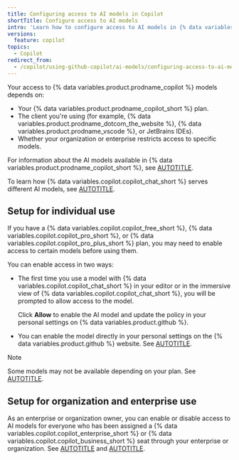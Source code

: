 ```yaml
---
title: Configuring access to AI models in Copilot
shortTitle: Configure access to AI models
intro: 'Learn how to configure access to AI models in {% data variables.product.prodname_copilot_short %}.'
versions:
  feature: copilot
topics:
  - Copilot
redirect_from:
  - /copilot/using-github-copilot/ai-models/configuring-access-to-ai-models-in-copilot
---
```


Your access to {% data variables.product.prodname_copilot %} models depends on:

* Your {% data variables.product.prodname_copilot_short %} plan.
* The client you're using (for example, {% data variables.product.prodname_dotcom_the_website %}, {% data variables.product.prodname_vscode %}, or JetBrains IDEs).
* Whether your organization or enterprise restricts access to specific models.

For information about the AI models available in {% data variables.product.prodname_copilot_short %}, see [AUTOTITLE](/copilot/using-github-copilot/ai-models/supported-ai-models-in-copilot).

To learn how {% data variables.copilot.copilot_chat_short %} serves different AI models, see [AUTOTITLE](/copilot/reference/ai-models/model-hosting).

## Setup for individual use

If you have a {% data variables.copilot.copilot_free_short %}, {% data variables.copilot.copilot_pro_short %}, or {% data variables.copilot.copilot_pro_plus_short %} plan, you may need to enable access to certain models before using them.

You can enable access in two ways:

* The first time you use a model with {% data variables.copilot.copilot_chat_short %} in your editor or in the immersive view of {% data variables.copilot.copilot_chat_short %}, you will be prompted to allow access to the model.

  Click **Allow** to enable the AI model and update the policy in your personal settings on {% data variables.product.github %}.

* You can enable the model directly in your personal settings on the {% data variables.product.github %} website. See [AUTOTITLE](/copilot/managing-copilot/managing-copilot-as-an-individual-subscriber/managing-copilot-policies-as-an-individual-subscriber#enabling-or-disabling-alternative-ai-models).

>[!NOTE]
> Some models may not be available depending on your plan. See [AUTOTITLE](/copilot/about-github-copilot/plans-for-github-copilot#models).

## Setup for organization and enterprise use

As an enterprise or organization owner, you can enable or disable access to AI models for everyone who has been assigned a {% data variables.copilot.copilot_enterprise_short %} or {% data variables.copilot.copilot_business_short %} seat through your enterprise or organization. See [AUTOTITLE](/copilot/managing-copilot/managing-github-copilot-in-your-organization/setting-policies-for-copilot-in-your-organization/managing-policies-for-copilot-in-your-organization) and [AUTOTITLE](/copilot/managing-copilot/managing-copilot-for-your-enterprise/managing-policies-and-features-for-copilot-in-your-enterprise).
